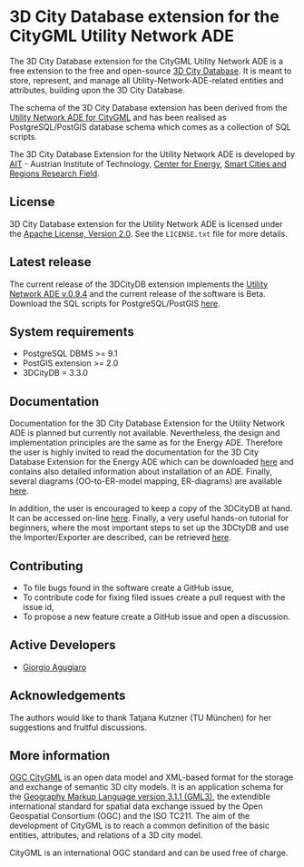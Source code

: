 3D City Database extension for the CityGML Utility Network ADE
================

The 3D City Database extension for the CityGML Utility Network ADE is a free extension to the free and open-source [3D City Database](http://www.3dcitydb.org). It is meant to store, represent, and manage all Utility-Network-ADE-related entities and attributes, building upon the 3D City Database.

The schema of the 3D City Database extension has been derived from the [Utility Network ADE for CityGML](https://github.com/TatjanaKutzner/CityGML-UtilityNetwork-ADE) and has been realised as PostgreSQL/PostGIS database schema which comes as a collection of SQL scripts.

The 3D City Database Extension for the Utility Network ADE is developed by [AIT](https://www.ait.ac.at/en/) - Austrian Institute of Technology, [Center for Energy](https://www.ait.ac.at/en/about-the-ait/center/center-for-energy), [Smart Cities and Regions Research Field](https://www.ait.ac.at/en/research-fields/smart-cities-and-regions).

License
-------
3D City Database extension for the Utility Network ADE is licensed under the [Apache License, Version 2.0](http://www.apache.org/licenses/LICENSE-2.0). See the `LICENSE.txt` file for more details.

Latest release
--------------
The current release of the 3DCityDB extension implements the [Utility Network ADE v.0.9.4](https://github.com/TatjanaKutzner/CityGML-UtilityNetwork-ADE) and the current release of the software is Beta.
Download the SQL scripts for PostgreSQL/PostGIS [here](https://github.com/gioagu/3dcitydb_ade/tree/master/03_utility_network_ade/postgresql).

System requirements
-------------------
* PostgreSQL DBMS >= 9.1 
* PostGIS extension >= 2.0
* 3DCityDB = 3.3.0

Documentation
-------------
Documentation for the 3D City Database Extension for the Utility Network ADE is planned but currently not available. Nevertheless, the design and implementation principles are the same as for the Energy ADE. Therefore the user is highly invited to read the documentation for the 3D City Database Extension for the Energy ADE which can be downloaded [here](https://github.com/gioagu/3dcitydb_ade/tree/master/02_energy_ade/manual) and contains also detailed information about installation of an ADE. Finally, several diagrams (OO-to-ER-model mapping, ER-diagrams) are available [here](https://github.com/gioagu/3dcitydb_ade/tree/master/03_utility_network_ade/diagrams).

In addition, the user is encouraged to keep a copy of the 3DCityDB at hand. It can be accessed on-line [here](https://github.com/3dcitydb/3dcitydb/tree/master/Documentation). Finally, a very useful hands-on tutorial for beginners, where the most important steps to set up the 3DCtyDB and use the Importer/Exporter are described, can be retrieved [here](https://github.com/3dcitydb/tutorials).

Contributing
------------
* To file bugs found in the software create a GitHub issue,
* To contribute code for fixing filed issues create a pull request with the issue id,
* To propose a new feature create a GitHub issue and open a discussion.

Active Developers
--------------------
* [Giorgio Agugiaro](mailto:giorgio.agugiaro@ait.ac.at)

Acknowledgements  
-----------------------------------
The authors would like to thank Tatjana Kutzner (TU München) for her suggestions and fruitful discussions.

More information
----------------
[OGC CityGML](http://www.opengeospatial.org/standards/citygml) is an open data model and XML-based format for the storage and exchange of semantic 3D city models. It is an application schema for the [Geography Markup Language version 3.1.1 (GML3)](http://www.opengeospatial.org/standards/gml), the extendible international standard for spatial data exchange issued by the Open Geospatial Consortium (OGC) and the ISO TC211. The aim of the development of CityGML is to reach a common definition of the basic entities, attributes, and relations of a 3D city model.

CityGML is an international OGC standard and can be used free of charge.
